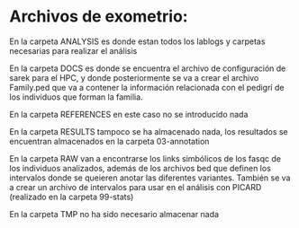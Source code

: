 # Archivos de exometrio:

En la carpeta ANALYSIS es donde estan todos los lablogs y carpetas necesarias para realizar el análisis

En la carpeta DOCS es donde se encuentra el archivo de configuración de sarek para el HPC, y donde posteriormente se va a crear el archivo Family.ped que va a contener la información relacionada con el pedigrí de los individuos que forman la familia.

En la carpeta REFERENCES en este caso no se introducido nada

En la carpeta RESULTS tampoco se ha almacenado nada, los resultados se encuentran almacenados en la carpeta 03-annotation

En la carpeta RAW van a encontrarse los links simbólicos de los fasqc de los individuos analizados, además de los archivos bed que definen los intervalos donde se queieren anotar las diferentes variantes. También se va a crear un archivo de intervalos para usar en el análisis con PICARD (realizado en la carpeta 99-stats)

En la carpeta TMP no ha sido necesario almacenar nada
